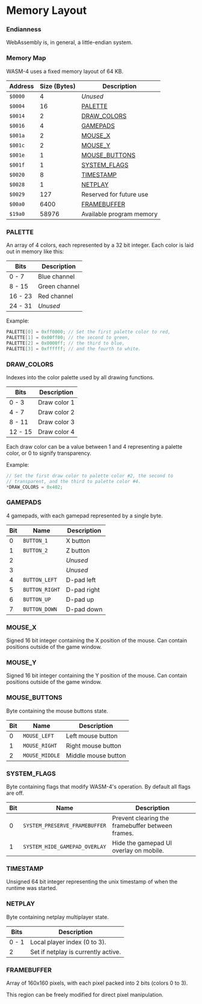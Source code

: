 # Memory Layout

### Endianness
WebAssembly is, in general, a little-endian system.

### Memory Map

WASM-4 uses a fixed memory layout of 64 KB.

| Address | Size (Bytes) | Description                     |
| ---     | ---          | ---                             |
| `$0000` | 4            | *Unused*                        |
| `$0004` | 16           | [PALETTE](#palette)             |
| `$0014` | 2            | [DRAW_COLORS](#draw_colors)     |
| `$0016` | 4            | [GAMEPADS](#gamepads)           |
| `$001a` | 2            | [MOUSE_X](#mouse_x)             |
| `$001c` | 2            | [MOUSE_Y](#mouse_y)             |
| `$001e` | 1            | [MOUSE_BUTTONS](#mouse_buttons) |
| `$001f` | 1            | [SYSTEM_FLAGS](#system_flags)   |
| `$0020` | 8            | [TIMESTAMP](#timestamp)         |
| `$0028` | 1            | [NETPLAY](#netplay)             |
| `$0029` | 127          | Reserved for future use         |
| `$00a0` | 6400         | [FRAMEBUFFER](#framebuffer)     |
| `$19a0` | 58976        | Available program memory        |

### PALETTE

An array of 4 colors, each represented by a 32 bit integer.
Each color is laid out in memory like this:

| Bits    | Description           |
| ---     | ---                   |
| 0 - 7   | Blue channel          |
| 8 - 15  | Green channel         |
| 16 - 23 | Red channel           |
| 24 - 31 | *Unused*              |

Example:

```c
PALETTE[0] = 0xff0000; // Set the first palette color to red,
PALETTE[1] = 0x00ff00; // the second to green,
PALETTE[2] = 0x0000ff; // the third to blue,
PALETTE[3] = 0xffffff; // and the fourth to white.
```

### DRAW_COLORS

Indexes into the color palette used by all drawing functions.

| Bits    | Description   |
| ---     | ---           |
| 0 - 3   | Draw color 1 |
| 4 - 7   | Draw color 2 |
| 8 - 11  | Draw color 3 |
| 12 - 15 | Draw color 4 |

Each draw color can be a value between 1 and 4 representing a palette color, or 0 to signify
transparency.

Example:

```c
// Set the first draw color to palette color #2, the second to
// transparent, and the third to palette color #4.
*DRAW_COLORS = 0x402;
```

### GAMEPADS

4 gamepads, with each gamepad represented by a single byte.

| Bit | Name           | Description |
| --- | ---            | ---         |
| 0   | `BUTTON_1`     | X button    |
| 1   | `BUTTON_2`     | Z button    |
| 2   |                | *Unused*    |
| 3   |                | *Unused*    |
| 4   | `BUTTON_LEFT`  | D-pad left  |
| 5   | `BUTTON_RIGHT` | D-pad right |
| 6   | `BUTTON_UP`    | D-pad up    |
| 7   | `BUTTON_DOWN`  | D-pad down  |

### MOUSE_X

Signed 16 bit integer containing the X position of the mouse. Can contain positions outside of the game window.

### MOUSE_Y

Signed 16 bit integer containing the Y position of the mouse. Can contain positions outside of the game window.

### MOUSE_BUTTONS

Byte containing the mouse buttons state.

| Bit | Name           | Description         |
| --- | ---            | ---                 |
| 0   | `MOUSE_LEFT`   | Left mouse button   |
| 1   | `MOUSE_RIGHT`  | Right mouse button  |
| 2   | `MOUSE_MIDDLE` | Middle mouse button |

### SYSTEM_FLAGS

Byte containing flags that modify WASM-4's operation. By default all flags are off.

| Bit | Name                          | Description                                       |
| --- | ---                           | ---                                               |
| 0   | `SYSTEM_PRESERVE_FRAMEBUFFER` | Prevent clearing the framebuffer between frames.  |
| 1   | `SYSTEM_HIDE_GAMEPAD_OVERLAY` | Hide the gamepad UI overlay on mobile.            |

### TIMESTAMP

Unsigned 64 bit integer representing the unix timestamp of when the runtime was started.

### NETPLAY

Byte containing netplay multiplayer state.

| Bits  | Description                         |
| ---   | ---                                 |
| 0 - 1 | Local player index (0 to 3).        |
| 2     | Set if netplay is currently active. |

### FRAMEBUFFER

Array of 160x160 pixels, with each pixel packed into 2 bits (colors 0 to 3).

This region can be freely modified for direct pixel manipulation.
